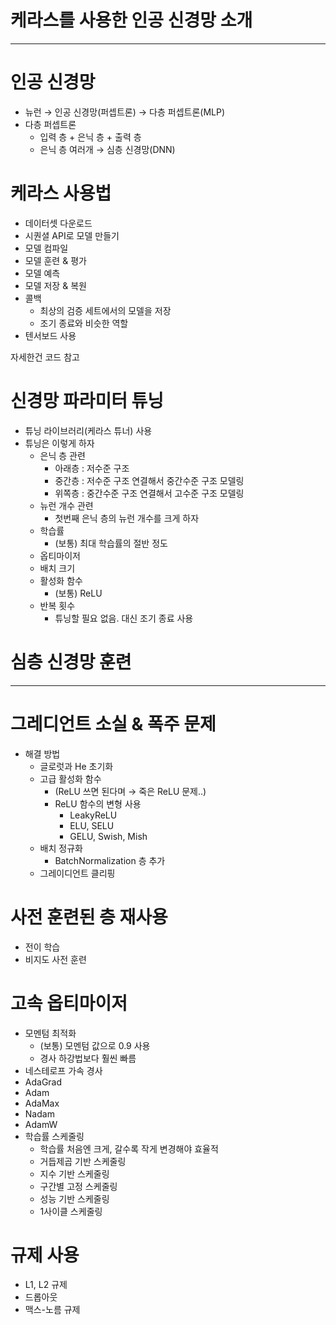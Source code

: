 # 케라스를 사용한 인공 신경망 소개

---

# 인공 신경망

- 뉴런 → 인공 신경망(퍼셉트론) → 다층 퍼셉트론(MLP)
- 다층 퍼셉트론
    - 입력 층 + 은닉 층 + 출력 층
    - 은닉 층 여러개 → 심층 신경망(DNN)

# 케라스 사용법

- 데이터셋 다운로드
- 시퀀셜 API로 모델 만들기
- 모델 컴파일
- 모델 훈련 & 평가
- 모델 예측
- 모델 저장 & 복원
- 콜백
    - 최상의 검증 세트에서의 모델을 저장
    - 조기 종료와 비슷한 역할
- 텐서보드 사용

자세한건 코드 참고

# 신경망 파라미터 튜닝

- 튜닝 라이브러리(케라스 튜너) 사용
- 튜닝은 이렇게 하자
    - 은닉 층 관련
        - 아래층 : 저수준 구조
        - 중간층 : 저수준 구조 연결해서 중간수준 구조 모델링
        - 위쪽층 : 중간수준 구조 연결해서 고수준 구조 모델링
    - 뉴런 개수 관련
        - 첫번째 은닉 층의 뉴런 개수를 크게 하자
    - 학습률
        - (보통) 최대 학습률의 절반 정도
    - 옵티마이저
    - 배치 크기
    - 활성화 함수
        - (보통) ReLU
    - 반복 횟수
        - 튜닝할 필요 없음. 대신 조기 종료 사용

# 심층 신경망 훈련

---

# 그레디언트 소실 & 폭주 문제

- 해결 방법
    - 글로럿과 He 초기화
    - 고급 활성화 함수
        - (ReLU 쓰면 된다며 → 죽은 ReLU 문제..)
        - ReLU 함수의 변형 사용
            - LeakyReLU
            - ELU, SELU
            - GELU, Swish, Mish
    - 배치 정규화
        - BatchNormalization 층 추가
    - 그레이디언트 클리핑

# 사전 훈련된 층 재사용

- 전이 학습
- 비지도 사전 훈련

# 고속 옵티마이저

- 모멘텀 최적화
    - (보통) 모멘텀 값으로 0.9 사용
    - 경사 하강법보다 훨씬 빠름
- 네스테로프 가속 경사
- AdaGrad
- Adam
- AdaMax
- Nadam
- AdamW
- 학습률 스케줄링
    - 학습률 처음엔 크게, 갈수록 작게 변경해야 효율적
    - 거듭제곱 기반 스케줄링
    - 지수 기반 스케줄링
    - 구간별 고정 스케줄링
    - 성능 기반 스케줄링
    - 1사이클 스케줄링

# 규제 사용

- L1, L2 규제
- 드롭아웃
- 맥스-노름 규제
